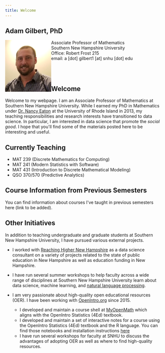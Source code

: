 ```yaml
---
title: Welcome
---
```


## Adam Gilbert, PhD

<img src="/SiteFiles/face.jpg" align="left" width=150>Associate Professor of Mathematics<br/>
Southern New Hampshire University<br/>
Office: Robert Frost 215<br/>
email: a [dot] gilbert1 [at] snhu [dot] edu

<br/><br/>

## Welcome

Welcome to my webpage. I am an Associate Professor of Mathematics at Southern New Hampshire University. 
While I earned my PhD in Mathematics under [Dr. Nancy Eaton](http://www.math.uri.edu/~eaton/) at the 
University of Rhode Island in 2013, my teaching responsibilities and research interests have transitioned 
to data science. In particular, I am interested in data science that promote the *social good*. I hope 
that you'll find some of the materials posted here to be interesting and useful.
  
## Currently Teaching

+ MAT 239 (Discrete Mathematics for Computing)
+ MAT 241 (Modern Statistics with Software)
+ MAT 431 (Introduction to Discrete Mathematical Modeling)
+ QSO 370/570 (Predictive Analytics)

## Course Information from Previous Semesters

You can find information about courses I've taught in previous semesters here (link to be added).

## Other Initiatives

In addition to teaching undergraduate and graduate students at Southern New Hampshire University, I have pursued various external projects.

  + I worked with [Reaching Higher New Hampshire](https://reachinghighernh.org/) as a data science consultant on a variety of projects related to the state of public education in New Hampshire as well as education funding in New Hampshire.
  + I have run several summer workshops to help faculty across a wide range of disciplines at Southern New Hampshire University learn about data science, machine learning, and [natural language processing](https://agmath.github.io/FacultyUpskilling/).
  + I am very passionate about high-quality open educational resources (OER). I have been working with [OpenIntro.org](https://www.openintro.org/) since 2015. 
 
    + I developed and maintain a course shell at [MyOpenMath](https://www.myopenmath.com/) which aligns with the OpenIntro Statistics (4Ed) textbook.
    + I developed and maintain a set of interactive notes for a course using the OpenIntro Statistics (4Ed) textbook and the R language. You can find those notebooks and installation instructions [here](https://github.com/agmath/AppliedStatsInteractive)
    + I have run several workshops for faculty at SNHU to discuss the advantages of adopting OER as well as where to find high-quality resources. 

